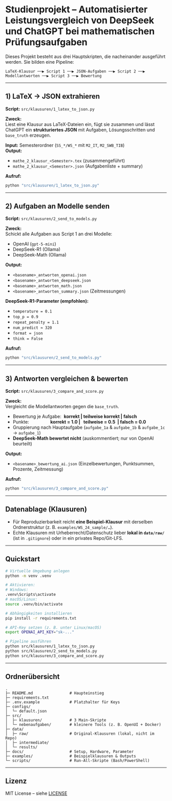 # Studienprojekt – Automatisierter Leistungsvergleich von DeepSeek und ChatGPT bei mathematischen Prüfungsaufgaben

Dieses Projekt besteht aus drei Hauptskripten, die nacheinander ausgeführt werden. Sie bilden eine Pipeline:

```
LaTeX-Klausur ──▶ Script 1 ──▶ JSON-Aufgaben ──▶ Script 2 ──▶ Modellantworten ──▶ Script 3 ──▶ Bewertung
```

---

## 1) LaTeX → JSON extrahieren
**Script:** `src/klausuren/1_latex_to_json.py`  

**Zweck:**  
Liest eine Klausur aus LaTeX-Dateien ein, fügt sie zusammen und lässt ChatGPT ein **strukturiertes JSON** mit Aufgaben, Lösungsschritten und `base_truth` erzeugen.

**Input:** Semesterordner (`SS_*/WS_*` mit `M2_IT`, `M2_SWB_TIB`)  
**Output:**  
- `mathe_2_klausur_<Semester>.tex` (zusammengeführt)  
- `mathe_2_klausur_<Semester>.json` (Aufgabenliste + summary)

**Aufruf:**
```bash
python "src/klausuren/1_latex_to_json.py"
```

---

## 2) Aufgaben an Modelle senden
**Script:** `src/klausuren/2_send_to_models.py`  

**Zweck:**  
Schickt alle Aufgaben aus Script 1 an drei Modelle:
- OpenAI (`gpt-5-mini`)
- DeepSeek-R1 (Ollama)
- DeepSeek-Math (Ollama)

**Output:**  
- `<basename>_antworten_openai.json`  
- `<basename>_antworten_deepseek.json`  
- `<basename>_antworten_math.json`  
- `<basename>_antworten_summary.json` (Zeitmessungen)

**DeepSeek-R1-Parameter (empfohlen):**  
- `temperature = 0.1`  
- `top_p = 0.9`  
- `repeat_penalty = 1.1`  
- `num_predict ≈ 320`
- `format = json`
- `think = False`

**Aufruf:**
```bash
python "src/klausuren/2_send_to_models.py"
```

---

## 3) Antworten vergleichen & bewerten
**Script:** `src/klausuren/3_compare_and_score.py`  

**Zweck:**  
Vergleicht die Modellantworten gegen die `base_truth`.  

- Bewertung je Aufgabe: &nbsp;**korrekt | teilweise korrekt | falsch**  
- Punkte:&nbsp;&nbsp;&nbsp;&nbsp;&nbsp;&nbsp;&nbsp;&nbsp;&nbsp;&nbsp;&nbsp;&nbsp;&nbsp;&nbsp;&nbsp;&nbsp;&nbsp;**korrekt = 1.0 |&nbsp;&nbsp; teilweise = 0.5  &nbsp;| falsch = 0.0**
- Gruppierung nach Hauptaufgabe (`aufgabe_1a` & `aufgabe_1b` & `aufgabe_1c` → `aufgabe_1`)  
- **DeepSeek-Math bewertet nicht** (auskommentiert; nur von OpenAI beurteilt)

**Output:**  
- `<basename>_bewertung_ai.json` (Einzelbewertungen, Punktsummen, Prozente, Zeitmessung)

**Aufruf:**
```bash
python "src/klausuren/3_compare_and_score.py"
```

---

## Datenablage (Klausuren)
- Für Reproduzierbarkeit reicht **eine Beispiel-Klausur** mit derselben Ordnerstruktur (z. B. `examples/WS_24_sample/…`).  
- Echte Klausuren mit Urheberrecht/Datenschutz lieber **lokal in `data/raw/`** (ist in `.gitignore`) oder in ein privates Repo/Git-LFS.

---

## Quickstart

```bash
# Virtuelle Umgebung anlegen
python -m venv .venv

# Aktivieren:
# Windows:
.venv\Scripts\activate
# macOS/Linux:
source .venv/bin/activate

# Abhängigkeiten installieren
pip install -r requirements.txt

# API-Key setzen (z. B. unter Linux/macOS)
export OPENAI_API_KEY="sk-..."

# Pipeline ausführen
python src/klausuren/1_latex_to_json.py
python src/klausuren/2_send_to_models.py
python src/klausuren/3_compare_and_score.py
```

---

## Ordnerübersicht

```
.
├─ README.md                # Haupteinstieg
├─ requirements.txt
├─ .env.example             # Platzhalter für Keys
├─ configs/
│  └─ default.json
├─ src/
│  ├─ klausuren/            # 3 Main-Skripte
│  └─ nebenaufgaben/        # kleinere Tools (z. B. OpenUI + Docker)
├─ data/
│  ├─ raw/                  # Original-Klausuren (lokal, nicht im Repo)
│  ├─ intermediate/
│  └─ results/
├─ docs/                    # Setup, Hardware, Parameter
├─ examples/                # Beispielklausuren & Outputs
└─ scripts/                 # Run-All-Skripte (Bash/PowerShell)
```

---

## Lizenz
MIT License – siehe [LICENSE](LICENSE)
